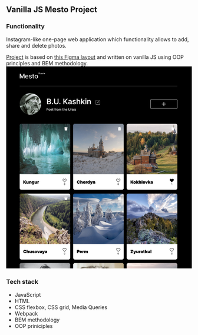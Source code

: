 ## Vanilla JS Mesto Project
### Functionality

Instagram-like one-page web application which functionality allows to add, share and delete photos.

[Project](brododigitale.github.io/mesto/) is based on [this Figma layout](https://www.figma.com/file/2cn9N9jSkmxD84oJik7xL7/JavaScript.-Sprint-4?node-id=0%3A1) and written on vanilla JS using OOP principles and BEM methodology.  
![Mesto Project](https://github.com/BrodoDigitale/mesto/blob/main/src/images/Mesto_preview.png)
### Tech stack
* JavaScript 
* HTML
* CSS flexbox, CSS grid, Media Queries
* Webpack
* BEM methodology
* OOP priniciples
